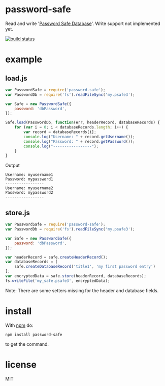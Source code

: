 # password-safe

Read and write '[Password Safe Database](http://pwsafe.org/)'. Write support not implemented yet.

[![build status](https://secure.travis-ci.org/dol/node-passwordsafe.png)](http://travis-ci.org/dol/node-passwordsafe)

# example

## load.js

```js
var PasswordSafe = require('password-safe');
var PasswordDb = require('fs').readFileSync('my.psafe3');

var Safe = new PasswordSafe({
    password: 'dbPassword',
});

Safe.load(PasswordDb, function(err, headerRecord, databaseRecords) {
    for (var i = 0; i < databaseRecords.length; i++) {
        var record = databaseRecords[i];
        console.log("Username: " + record.getUsername());
        console.log("Password: " + record.getPassword());
        console.log("-----------------");
    }
}
```

Output

```
Username: myusername1
Password: mypassword1
-----------------
Username: myusername2
Password: mypassword2
-----------------
```

## store.js

```js
var PasswordSafe = require('password-safe');
var PasswordDb = require('fs').readFileSync('my.psafe3');

var Safe = new PasswordSafe({
    password: 'dbPassword',
});

var headerRecord = safe.createHeaderRecord();
var databaseRecords = [
    safe.createDatabaseRecord('title1', 'my first password entry')
];
var encryptedData = safe.store(headerRecord, databaseRecords);
fs.writeFile('my_safe.psafe3', encryptedData);
```

Note: There are some setters missing for the header and database fields.

# install

With [npm](http://npmjs.org) do:

```
npm install password-safe
```

to get the command.

# license

MIT

